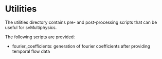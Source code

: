 # Utilities

The utilities directory contains pre- and post-processing scripts that can be useful for svMultiphysics. 

The following scripts are provided:
- fourier_coefficients: generation of fourier coefficients after providing temporal flow data 